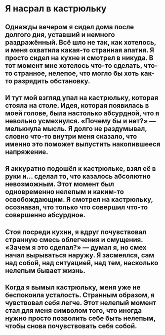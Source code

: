 # Я насрал в кастрюльку 

## Однажды вечером я сидел дома после долгого дня, уставший и немного раздражённый. Всё шло не так, как хотелось, и меня охватила какая-то странная апатия. Я просто сидел на кухне и смотрел в никуда. В тот момент мне хотелось что-то сделать, что-то странное, нелепое, что могло бы хоть как-то разрядить обстановку.

## И тут мой взгляд упал на кастрюльку, которая стояла на столе. Идея, которая появилась в моей голове, была настолько абсурдной, что я невольно усмехнулся. «Почему бы и нет?» — мелькнула мысль. Я долго не раздумывал, словно что-то внутри меня сказало, что именно это поможет выпустить накопившееся напряжение.

## Я аккуратно подошёл к кастрюльке, взял её в руки и... сделал то, что казалось абсолютно невозможным. Этот момент был одновременно нелепым и каким-то освобождающим. Я смотрел на кастрюльку, осознавая, что только что совершил что-то совершенно абсурдное.

## Стоя посреди кухни, я вдруг почувствовал странную смесь облегчения и смущения. «Зачем я это сделал?» — думал я, но смех начал вырываться наружу. Я засмеялся, сам над собой, над ситуацией, над тем, насколько нелепым бывает жизнь.

## Когда я вымыл кастрюльку, меня уже не беспокоила усталость. Странным образом, я чувствовал себя легче. Этот нелепый момент стал для меня символом того, что иногда нужно просто позволить себе быть нелепым, чтобы снова почувствовать себя собой.
